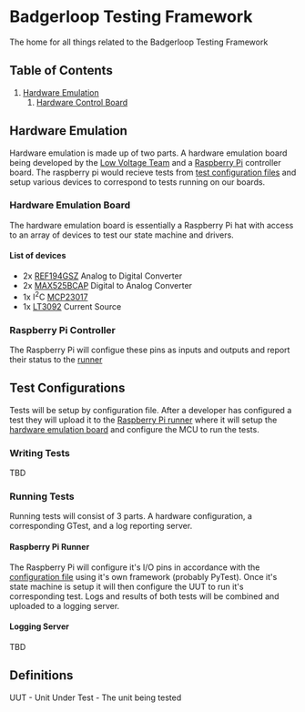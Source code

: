 # Badgerloop Testing Framework
The home for all things related to the Badgerloop Testing Framework

## Table of Contents
1. [Hardware Emulation](#hardware-emulation)
   1. [Hardware Control Board]()


## Hardware Emulation
Hardware emulation is made up of two parts. A hardware emulation board being developed by the [Low Voltage Team](https://github.com/badgerloop-software/hardware) and a [Raspberry Pi](https://raspberrypi.org) controller board. The raspberry pi would recieve tests from [test configuration files](#test-configurations) and setup various devices to correspond to tests running on our boards.
### Hardware Emulation Board
The hardware emulation board is essentially a Raspberry Pi hat with access to an array of devices to test our state machine and drivers.

#### List of devices
- 2x [REF194GSZ](https://www.digikey.com/en/products/detail/analog-devices-inc/REF194GSZ-REEL7/995868) Analog to Digital Converter
- 2x [MAX525BCAP](https://www.digikey.com/en/products/detail/maxim-integrated/MAX525BCAP/948076) Digital to Analog Converter
- 1x I<sup>2</sup>C [MCP23017](https://www.microchip.com/wwwproducts/en/MCP23017)
- 1x [LT3092](https://www.analog.com/media/en/technical-documentation/data-sheets/lt3092.pdf) Current Source
### Raspberry Pi Controller
The Raspberry Pi will configue these pins as inputs and outputs and report their status to the [runner](#raspberry-pi-runner)
## Test Configurations
Tests will be setup by configuration file. After a developer has configured a test they will upload it to the [Raspberry Pi runner](#raspberry-pi-runner) where it will setup the [hardware emulation board](#hardware-emulation-board) and configure the MCU to run the tests.
### Writing Tests
TBD
### Running Tests
Running tests will consist of 3 parts. A hardware configuration, a corresponding GTest, and a log reporting server.


#### Raspberry Pi Runner
The Raspberry Pi will configure it's I/O pins in accordance with the [configuration file](#writing-tests) using it's own framework (probably PyTest). Once it's state machine is setup it will then configure the UUT to run it's corresponding test. Logs and results of both tests will be combined and uploaded to a logging server. 

#### Logging Server
TBD

## Definitions
UUT - Unit Under Test - The unit being tested